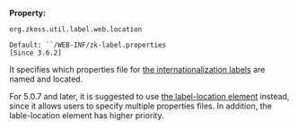**Property:**

`org.zkoss.util.label.web.location`

`Default: ``/WEB-INF/zk-label.properties`  
`[Since 3.6.2]`

It specifies which properties file for [the internationalization
labels](ZK_Developer's_Reference/Internationalization/Labels)
are named and located.

For 5.0.7 and later, it is suggested to use [the label-location
element]({{site.baseUrl}}/zk_config_ref/The_system-config_Element/The_label-location_Element)
instead, since it allows users to specify multiple properties files. In
addition, the lable-location element has higher priority.
